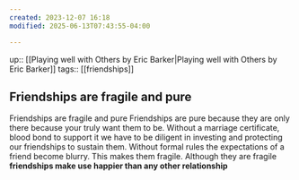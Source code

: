 ```yaml
---
created: 2023-12-07 16:18
modified: 2025-06-13T07:43:55-04:00

---
```

up::  [[Playing well with Others by Eric Barker|Playing well with Others by Eric Barker]]
tags:: [[friendships]]

## Friendships are fragile and pure

Friendships are fragile and pure
	Friendships are pure because they are only there because your truly want them to be.
	Without a marriage certificate, blood bond to support it we have to be diligent in investing and protecting our friendships to sustain them.
	Without formal rules the expectations of a friend become blurry. This makes them fragile.
	Although they are fragile **friendships make use happier than any other relationship**
